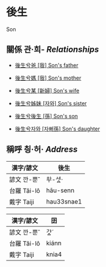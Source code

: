 # 後生
Son

## 關係 관·희- _Relationships_

- [後生兮爸 \[我\] Son's father](member1.md)

- [後生兮媽 \[我\] Son's mother](member1.md)

- [後生兮某 \[新婦\] Son's wife](member52.md)

- [後生兮姊妹 \[자와\] Son's sister](member20.md)

- [後生兮後生 \[孫\] Son's son](member53.md)

- [後生兮자와 \[자뻐孫\] Son's daughter](member54.md)



## 稱呼 칑·허· _Address_

漢字/諺文 | 後生
--- | ---
諺文 깐-뿐ˆ | ᄒᅷ-세ᇫ·
台羅 Tâi-lô | hāu-senn
戴字 Taiji | hau33snae1


漢字/諺文 | 囝
--- | ---
諺文 깐-뿐ˆ | 갸ᇫˊ
台羅 Tâi-lô | kiánn
戴字 Taiji | knia4



